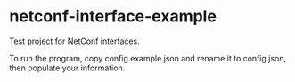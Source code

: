 # netconf-interface-example
Test project for NetConf interfaces.

To run the program, copy config.example.json and rename it to config.json, then populate your information.
